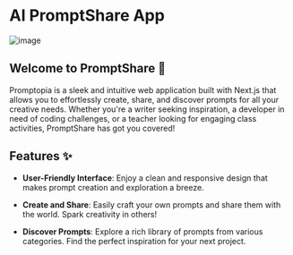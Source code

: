 # AI PromptShare App

![image](https://github.com/charith-codex/share_prompts_app/assets/131009269/3a5840d0-a705-447d-833f-3d3a6d713a9a)

## Welcome to PromptShare 🚀

Promptopia is a sleek and intuitive web application built with Next.js that allows you to effortlessly create, share, and discover prompts for all your creative needs. Whether you're a writer seeking inspiration, a developer in need of coding challenges, or a teacher looking for engaging class activities, PromptShare has got you covered!

## Features ✨

- **User-Friendly Interface**: Enjoy a clean and responsive design that makes prompt creation and exploration a breeze.

- **Create and Share**: Easily craft your own prompts and share them with the world. Spark creativity in others!

- **Discover Prompts**: Explore a rich library of prompts from various categories. Find the perfect inspiration for your next project.

